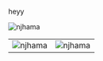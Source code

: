 
<p>heyy</p>
<p align="left">
  <img src="https://komarev.com/ghpvc/?username=njhama&label=Profile%20views&color=ff69b4&style=flat" alt="njhama" />
</p>

<table>
  <tr>
    <td>
      <img src="https://github-readme-stats.vercel.app/api/top-langs?username=njhama&show_icons=true&locale=en&layout=compact" alt="njhama" />
    </td>
    <td>
      <img src="https://github-readme-streak-stats.herokuapp.com/?user=njhama" alt="njhama" />
    </td>
  </tr>
</table>
